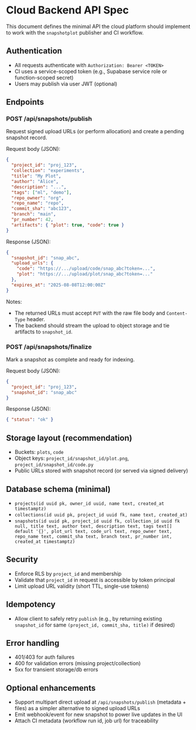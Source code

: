 # Cloud Backend API Spec

This document defines the minimal API the cloud platform should implement to work with the `snapshotplot` publisher and CI workflow.

## Authentication
- All requests authenticate with `Authorization: Bearer <TOKEN>`
- CI uses a service-scoped token (e.g., Supabase service role or function-scoped secret)
- Users may publish via user JWT (optional)

## Endpoints

### POST /api/snapshots/publish
Request signed upload URLs (or perform allocation) and create a pending snapshot record.

Request body (JSON):
```json
{
  "project_id": "proj_123",
  "collection": "experiments",
  "title": "My Plot",
  "author": "Alice",
  "description": "...",
  "tags": ["ml", "demo"],
  "repo_owner": "org",
  "repo_name": "repo",
  "commit_sha": "abc123",
  "branch": "main",
  "pr_number": 42,
  "artifacts": { "plot": true, "code": true }
}
```

Response (JSON):
```json
{
  "snapshot_id": "snap_abc",
  "upload_urls": {
    "code": "https://.../upload/code/snap_abc?token=...",
    "plot": "https://.../upload/plot/snap_abc?token=..."
  },
  "expires_at": "2025-08-08T12:00:00Z"
}
```
Notes:
- The returned URLs must accept `PUT` with the raw file body and `Content-Type` header.
- The backend should stream the upload to object storage and tie artifacts to `snapshot_id`.

### POST /api/snapshots/finalize
Mark a snapshot as complete and ready for indexing.

Request body (JSON):
```json
{
  "project_id": "proj_123",
  "snapshot_id": "snap_abc"
}
```

Response (JSON):
```json
{ "status": "ok" }
```

## Storage layout (recommendation)
- Buckets: `plots`, `code`
- Object keys: `project_id/snapshot_id/plot.png`, `project_id/snapshot_id/code.py`
- Public URLs stored with snapshot record (or served via signed delivery)

## Database schema (minimal)
- `projects(id uuid pk, owner_id uuid, name text, created_at timestamptz)`
- `collections(id uuid pk, project_id uuid fk, name text, created_at)`
- `snapshots(id uuid pk, project_id uuid fk, collection_id uuid fk null, title text, author text, description text, tags text[] default '{}',
  plot_url text, code_url text, repo_owner text, repo_name text, commit_sha text, branch text, pr_number int, created_at timestamptz)`

## Security
- Enforce RLS by `project_id` and membership
- Validate that `project_id` in request is accessible by token principal
- Limit upload URL validity (short TTL, single-use tokens)

## Idempotency
- Allow client to safely retry `publish` (e.g., by returning existing `snapshot_id` for same `(project_id, commit_sha, title)` if desired)

## Error handling
- 401/403 for auth failures
- 400 for validation errors (missing project/collection)
- 5xx for transient storage/db errors

## Optional enhancements
- Support multipart direct upload at `/api/snapshots/publish` (metadata + files) as a simpler alternative to signed upload URLs
- Emit webhook/event for new snapshot to power live updates in the UI
- Attach CI metadata (workflow run id, job url) for traceability 